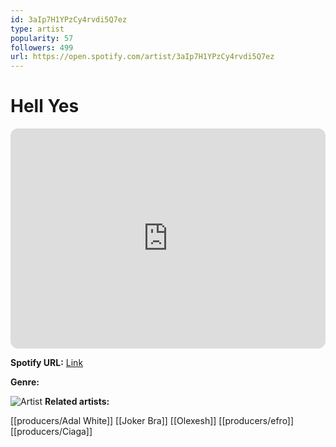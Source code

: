 ```yaml
---
id: 3aIp7H1YPzCy4rvdi5Q7ez
type: artist
popularity: 57
followers: 499
url: https://open.spotify.com/artist/3aIp7H1YPzCy4rvdi5Q7ez
---
```

# Hell Yes

<iframe style="border-radius:12px" src="https://open.spotify.com/embed/artist/3aIp7H1YPzCy4rvdi5Q7ez" width="100%" height="352" frameBorder="0" allowfullscreen="" allow="autoplay; clipboard-write; encrypted-media; fullscreen; picture-in-picture" loading="lazy"></iframe>

**Spotify URL:** [Link](https://open.spotify.com/artist/3aIp7H1YPzCy4rvdi5Q7ez)

**Genre:** 

![Artist](https://i.scdn.co/image/ab6761610000e5eb28df809cd8ba5a795e902300)
**Related artists:**

[[producers/Adal White]]
[[Joker Bra]]
[[Olexesh]]
[[producers/efro]]
[[producers/Ciaga]]

